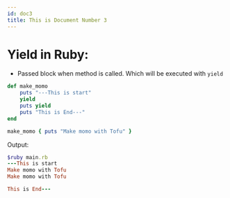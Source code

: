 ```yaml
---
id: doc3
title: This is Document Number 3
---
```


# Yield in Ruby:

- Passed block when method is called. Which will be executed with `yield`

```ruby
def make_momo
    puts "---This is start"
    yield
    puts yield
    puts "This is End---"
end

make_momo { puts "Make momo with Tofu" }
```

Output:

```ruby
$ruby main.rb
---This is start
Make momo with Tofu
Make momo with Tofu

This is End---
```